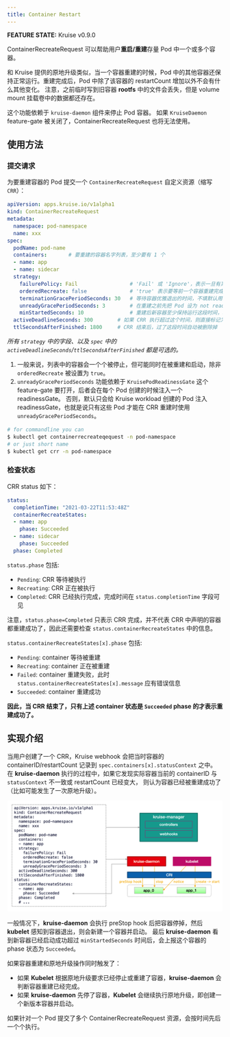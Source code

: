 ```yaml
---
title: Container Restart
---
```


**FEATURE STATE:** Kruise v0.9.0

ContainerRecreateRequest 可以帮助用户**重启/重建**存量 Pod 中一个或多个容器。

和 Kruise 提供的原地升级类似，当一个容器重建的时候，Pod 中的其他容器还保持正常运行。重建完成后，Pod 中除了该容器的 restartCount 增加以外不会有什么其他变化。
注意，之前临时写到旧容器 **rootfs** 中的文件会丢失，但是 volume mount 挂载卷中的数据都还存在。

这个功能依赖于 `kruise-daemon` 组件来停止 Pod 容器。
如果 `KruiseDaemon` feature-gate 被关闭了，ContainerRecreateRequest 也将无法使用。

## 使用方法

### 提交请求

为要重建容器的 Pod 提交一个 `ContainerRecreateRequest` 自定义资源（缩写 `CRR`）：

```yaml
apiVersion: apps.kruise.io/v1alpha1
kind: ContainerRecreateRequest
metadata:
  namespace: pod-namespace
  name: xxx
spec:
  podName: pod-name
  containers:       # 要重建的容器名字列表，至少要有 1 个
  - name: app
  - name: sidecar
  strategy:
    failurePolicy: Fail                 # 'Fail' 或 'Ignore'，表示一旦有某个容器停止或重建失败， CRR 立即结束
    orderedRecreate: false              # 'true' 表示要等前一个容器重建完成了，再开始重建下一个
    terminationGracePeriodSeconds: 30   # 等待容器优雅退出的时间，不填默认用 Pod 中定义的
    unreadyGracePeriodSeconds: 3        # 在重建之前先把 Pod 设为 not ready，并等待这段时间后再开始执行重建
    minStartedSeconds: 10               # 重建后新容器至少保持运行这段时间，才认为该容器重建成功
  activeDeadlineSeconds: 300        # 如果 CRR 执行超过这个时间，则直接标记为结束（未结束的容器标记为失败）
  ttlSecondsAfterFinished: 1800     # CRR 结束后，过了这段时间自动被删除掉
```

*所有 `strategy` 中的字段、以及 `spec` 中的 `activeDeadlineSeconds`/`ttlSecondsAfterFinished` 都是可选的。*

1. 一般来说，列表中的容器会一个个被停止，但可能同时在被重建和启动，除非 `orderedRecreate` 被设置为 `true`。
2. `unreadyGracePeriodSeconds` 功能依赖于 `KruisePodReadinessGate` 这个 feature-gate 要打开，后者会在每个 Pod 创建的时候注入一个 readinessGate。
   否则，默认只会给 Kruise workload 创建的 Pod 注入 readinessGate，也就是说只有这些 Pod 才能在 CRR 重建时使用 `unreadyGracePeriodSeconds`。

```bash
# for commandline you can
$ kubectl get containerrecreateqequest -n pod-namespace
# or just short name
$ kubectl get crr -n pod-namespace
```

### 检查状态

CRR status 如下：

```yaml
status:
  completionTime: "2021-03-22T11:53:48Z"
  containerRecreateStates:
  - name: app
    phase: Succeeded
  - name: sidecar
    phase: Succeeded
  phase: Completed
```

`status.phase` 包括:

- `Pending`: CRR 等待被执行
- `Recreating`: CRR 正在被执行
- `Completed`: CRR 已经执行完成，完成时间在 `status.completionTime` 字段可见

注意，`status.phase=Completed` 只表示 CRR 完成，并不代表 CRR 中声明的容器都重建成功了，因此还需要检查 `status.containerRecreateStates` 中的信息。

`status.containerRecreateStates[x].phase` 包括:

- `Pending`: container 等待被重建
- `Recreating`: container 正在被重建
- `Failed`: container 重建失败，此时 `status.containerRecreateStates[x].message` 应有错误信息
- `Succeeded`: container 重建成功

**因此，当 CRR 结束了，只有上述 container 状态是 `Succeeded` phase 的才表示重建成功了。**

## 实现介绍

当用户创建了一个 CRR，Kruise webhook 会把当时容器的 containerID/restartCount 记录到 `spec.containers[x].statusContext` 之中。
在 **kruise-daemon** 执行的过程中，如果它发现实际容器当前的 containerID 与 `statusContext` 不一致或 restartCount 已经变大，
则认为容器已经被重建成功了（比如可能发生了一次原地升级）。

![ContainerRecreateRequest](/img/docs/user-manuals/containerrecreaterequest.png)

一般情况下，**kruise-daemon** 会执行 preStop hook 后把容器停掉，然后 **kubelet** 感知到容器退出，则会新建一个容器并启动。
最后 **kruise-daemon** 看到新容器已经启动成功超过 `minStartedSeconds` 时间后，会上报这个容器的 phase 状态为 `Succeeded`。

如果容器重建和原地升级操作同时触发了：

- 如果 **Kubelet** 根据原地升级要求已经停止或重建了容器，**kruise-daemon** 会判断容器重建已经完成。
- 如果 **kruise-daemon** 先停了容器，**Kubelet** 会继续执行原地升级，即创建一个新版本容器并启动。

如果针对一个 Pod 提交了多个 ContainerRecreateRequest 资源，会按时间先后一个个执行。
